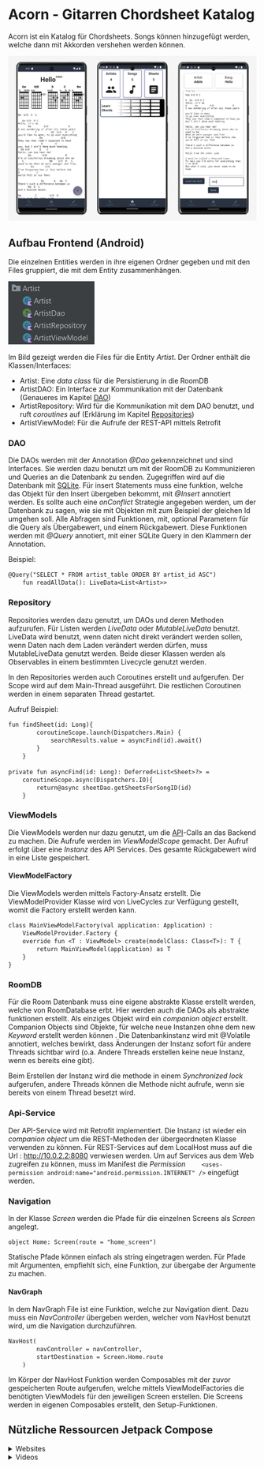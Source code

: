 # Acorn - Gitarren Chordsheet Katalog

Acorn ist ein Katalog für Chordsheets. Songs können hinzugefügt werden, welche dann mit Akkorden vershehen werden können.

![img](images/img.png)

## Aufbau Frontend (Android)

Die einzelnen Entities werden in ihre eigenen Ordner gegeben und mit den Files gruppiert, die mit dem Entity zusammenhängen.

![img](images/entity-related.png)

Im Bild gezeigt werden die Files für die Entity _Artist_. Der Ordner enthält die Klassen/Interfaces:



* Artist: Eine _data class_ für die Persistierung in die RoomDB
* ArtistDAO: Ein Interface zur Kommunikation mit der Datenbank (Genaueres im Kapitel [DAO](#dao))
* ArtistRepository: Wird für die Kommunikation mit dem DAO benutzt, und ruft _coroutines_ auf (Erklärung im Kapitel [Repositories](#coroutines)) 
* ArtistViewModel: Für die Aufrufe der REST-API mittels Retrofit

### DAO

Die DAOs werden mit der Annotation _@Dao_ gekennzeichnet und sind Interfaces. Sie werden dazu benutzt um mit der RoomDB zu Kommunizieren und Queries an die Datenbank zu senden.
Zugegriffen wird auf die Datenbank mit [SQLite](https://sqlite.org/index.html).
Für insert Statements muss eine funktion, welche das Objekt für den Insert übergeben bekommt, mit _@Insert_ annotiert werden. Es sollte auch eine _onConflict_ Strategie angegeben werden, um der Datenbank zu sagen, wie sie mit Objekten mit zum Beispiel der gleichen Id umgehen soll.
Alle Abfragen sind Funktionen, mit, optional Parametern für die Query als Übergabewert, und einem Rückgabewert. Diese Funktionen werden mit _@Query_ annotiert, mit einer SQLite Query in den Klammern der Annotation.

Beispiel:
````agsl
@Query("SELECT * FROM artist_table ORDER BY artist_id ASC")
    fun readAllData(): LiveData<List<Artist>>
````

### Repository

Repositories werden dazu genutzt, um DAOs und deren Methoden aufzurufen. Für Listen werden _LiveData_ oder _MutableLiveData_ benutzt. LiveData wird benutzt, wenn daten nicht direkt verändert werden sollen, wenn Daten nach dem Laden verändert werden dürfen, muss MutableLiveData genutzt werden. Beide dieser Klassen werden als Observables in einem bestimmten Livecycle genutzt werden.

In den Repositories werden auch Coroutines erstellt und aufgerufen. Der Scope wird auf dem Main-Thread ausgeführt. Die restlichen Coroutinen werden in einem separaten Thread gestartet. 

Aufruf Beispiel:

````agsl
fun findSheet(id: Long){
        coroutineScope.launch(Dispatchers.Main) {
            searchResults.value = asyncFind(id).await()
        }
    }

private fun asyncFind(id: Long): Deferred<List<Sheet>?> =
    coroutineScope.async(Dispatchers.IO){
        return@async sheetDao.getSheetsForSongID(id)
    }
````

### ViewModels

Die ViewModels werden nur dazu genutzt, um die [API](#api-service)-Calls an das Backend zu machen. Die Aufrufe werden im _ViewModelScope_ gemacht. Der Aufruf erfolgt über eine _Instanz_ des API Services. Des gesamte Rückgabewert wird in eine Liste gespeichert.

#### ViewModelFactory

Die ViewModels werden mittels Factory-Ansatz erstellt. Die ViewModelProvider Klasse wird von LiveCycles zur Verfügung gestellt, womit die Factory erstellt werden kann.

```
class MainViewModelFactory(val application: Application) :
    ViewModelProvider.Factory {
    override fun <T : ViewModel> create(modelClass: Class<T>): T {
        return MainViewModel(application) as T
    }
}
```

### RoomDB

Für die Room Datenbank muss eine eigene abstrakte Klasse erstellt werden, welche von RoomDatabase erbt. Hier werden auch die DAOs als abstrakte funktionen erstellt. Als einziges Objekt wird ein _companion object_ erstellt. Companion Objects sind Objekte, für welche neue Instanzen ohne dem new _Keyword_ erstellt werden können .
Die Datenbankinstanz wird mit @Volatile annotiert, welches bewirkt, dass Änderungen der Instanz sofort für andere Threads sichtbar wird (o.a. Andere Threads erstellen keine neue Instanz, wenn es bereits eine gibt).

Beim Erstellen der Instanz wird die methode in einem _Synchronized lock_ aufgerufen, andere Threads können die Methode nicht aufrufe, wenn sie bereits von einem Thread besetzt wird. 

### Api-Service

Der API-Service wird mit Retrofit implementiert. Die Instanz ist wieder ein _companion object_ um die REST-Methoden der übergeordneten Klasse verwenden zu können. Für REST-Services auf dem LocalHost muss auf die Url : http://10.0.2.2:8080 verwiesen werden. Um auf Services aus dem Web zugreifen zu können, muss im Manifest die _Permission_ 
``    
<uses-permission android:name="android.permission.INTERNET" />
``
eingefügt werden.

### Navigation

In der Klasse _Screen_ werden die Pfade für die einzelnen Screens als _Screen_ angelegt. 

````agsl
object Home: Screen(route = "home_screen")
````

Statische Pfade können einfach als string eingetragen werden. Für Pfade mit Argumenten, empfiehlt sich, eine Funktion, zur übergabe der Argumente zu machen.

#### NavGraph

In dem NavGraph File ist eine Funktion, welche zur Navigation dient. Dazu muss ein _NavController_ übergeben werden, welcher vom NavHost benutzt wird, um die Navigation durchzuführen. 

````aidl
NavHost(
        navController = navController,
        startDestination = Screen.Home.route
    )
````

Im Körper der NavHost Funktion werden Composables mit der zuvor gespeicherten Route aufgerufen, welche mittels ViewModelFactories die benötigten ViewModels für den jeweiligen Screen erstellen. Die Screens werden in eigenen Composables erstellt, den Setup-Funktionen.

## Nützliche Ressourcen Jetpack Compose
<details>
  <summary>Websites</summary>
  
* [Textfield und KeyboardActions](https://semicolonspace.com/jetpack-compose-textfield/)
* [Retrofit und RecylerView](https://www.howtodoandroid.com/jetpack-compose-retrofit-recyclerview/)
* [RoomDB-Fragments](https://htl-leonding-college.github.io/android-classroom-course/room-tutorial.html)
* [RoomDB-Jetpack-Compose](https://www.answertopia.com/jetpack-compose/a-jetpack-compose-room-database-and-repository-tutorial/)

</details>

<details>
  <summary>Videos</summary>
  
* Navigation
  * [Basic Navigation](https://youtu.be/doGsRC2J1Fc)
  * [Sending Arguments between Screens](https://youtu.be/doGsRC2J1Fc)
* AppBars
  * [Bottom Navigation](https://youtu.be/gg-KBGH9T8s)
  * [Search Widget](https://youtu.be/3oXBnM6fZj0)
</details>
